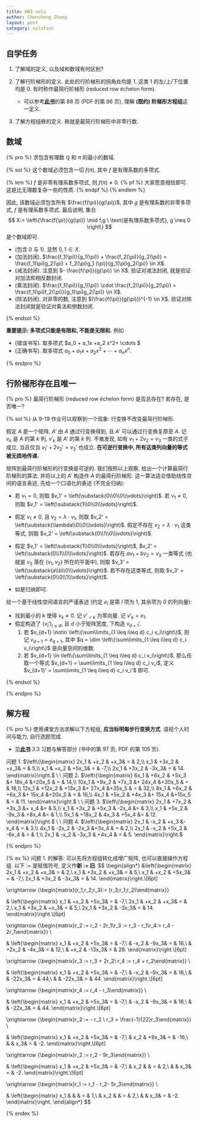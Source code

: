 ```yaml
---
title: HW2-solu
author: Chencheng Zhang
layout: post
category: solution
---
```


## 自学任务

1. 了解域的定义, 以及域和数域有何区别?
2. 了解行阶梯形的定义. 此处的行阶梯形的拐角处均是 $1$, 这类 $1$ 的左/上/下位置均是 $0$. 有时称作最简行阶梯形 (reduced row échelon form).
   - 可以参考[**此书**](https://czhang271828.github.io/Linear-algebra/%E5%8F%82%E8%80%83%E8%B5%84%E6%96%99/%E8%B6%85%E6%B8%85%E6%99%B0%E7%89%88%EF%BC%81%EF%BC%81%E5%BC%A0%E8%B4%A4%E7%A7%91%20%E8%AE%B8%E7%94%AB%E5%8D%8E%20%E9%AB%98%E7%AD%89%E4%BB%A3%E6%95%B0%E8%A7%A3%E9%A2%98%E6%96%B9%E6%B3%95%EF%BC%882ed%EF%BC%89(1).pdf)的第 88 页 (PDF 的第 96 页), 理解 **(既约) 阶梯形方程组**这一定义. 

3. 了解方程组秩的定义. 秩就是最简行阶梯形中非零行数.

## 数域

{% pro %}
求包含有理数 $\mathbb Q$ 和 $\pi$ 的最小的数域.

{% sol %}
这个数域必须包含一切 $f(\pi)$, 其中 $f$ 是有理系数的多项式.

{% lem %}
$f$ 是非零有理系数多项式, 则 $f(\pi) \neq 0$.
{% pf %}
大家愿意相信即可. 这是比无理数复杂一些的性质.
{% endpf %}
{% endlem %}

因此, 该数域必须包含所有 $\frac{f(\pi)}{g(\pi)}$, 其中 $g$ 是有理系数的非零多项式, $f$ 是有理系数多项式. 最后说明, 集合
$$
X:= \left\{\frac{f(\pi)}{g(\pi)} \mid f,g \ \text{是有理系数多项式}, g \neq 0 \right\}
$$
是个数域即可.

- (包含 $0$ 与 $1$). 显然 $0,1 \in X$.
- (加法封闭). $\frac{f_1(\pi)}{g_1(\pi)} + \frac{f_2(\pi)}{g_2(\pi)} = \frac{f_1(\pi)g_2(\pi) + f_2(\pi)g_1 (\pi)}{g_1(\pi)g_2(\pi)} \in X$.
- (减法封闭). 注意到 $- \frac{f(\pi)}{g(\pi)} \in X$. 验证对减法封闭, 就是验证对加法和相反数封闭.
- (乘法封闭). $\frac{f_1(\pi)}{g_1(\pi)} \cdot \frac{f_2(\pi)}{g_2(\pi)} = \frac{f_1(\pi)f_2(\pi)}{g_1(\pi)g_2(\pi)} \in X$.
- (除法封闭). 对非零的数, 注意到 $(\frac{f(\pi)}{g(\pi)})^{-1} \in X$. 验证对除法封闭就是验证对乘法和倒数封闭.

{% endsol %}

**重要提示: 多项式只能是有限和, 不能是无限和.** 例如

- (错误书写). 取多项式 $a_0 + a_1x +a_2 x^2+ \cdots $
- (正确书写). 取多项式 $a_0 + a_1x +a_2 x^2+ \cdots + a_nx^n$.

{% endpro %}

## 行阶梯形存在且唯一

{% pro %}
最简行阶梯形 (reduced row échelon form) 是否总存在? 若存在, 是否唯一?

{% sol %}
从 9-19 作业可以观察到一个现象: 行变换不改变最简行阶梯形.

假定 $A$ 是一个矩阵, $A'$ 由 $A$ 通过行变换得到, 且 $A'$ 可以通过行变换复原至 $A$. 记 $v_k$ 是 $A$ 的第 $k$ 列, $v'_k$ 是 $A'$ 的第 $k$ 列. 不难发现, 如有 $v_1 + 2 v_2 = v_3$ 一类的式子成立, 当且仅当 $v_1' + 2v_2' = v_3'$ 也成立. **在可逆行变换中, 所有这类列向量的等式被无损地传递.**

矩阵到最简行阶梯形的行变换是可逆的. 我们按照以上观察, 给出一个计算最简行阶梯形的算法, 并将以上的 $A'$ 构造作 $A$ 的最简行阶梯形. 这一算法适合借助线性空间的语言表述, 先给一个口语化的表述 (不完全归纳):

- 若 $v_1 = 0$, 则取 $v_1' = \left(\substack{0\\0\\0\\\vdots}\right)$. 若 $v_1 \neq 0$, 则取 $v_1' = \left(\substack{1\\0\\0\\\vdots}\right)$. 

- 假定 $v_1 \neq 0$, 且 $v_2 = \lambda \cdot v_1$, 则取 $v_2' = \left(\substack{\lambda\\0\\0\\\vdots}\right)$. 假定不存在 $v_2 = \lambda \cdot v_1$ 这类等式, 则取 $v_2' = \left(\substack{0\\1\\0\\\vdots}\right)$.

- 假定 $v_1' = \left(\substack{1\\0\\0\\\vdots}\right)$, $v_2' = \left(\substack{0\\1\\0\\\vdots}\right)$. 若存在 $a v_1 + b v_2 = v_3$ 一类等式 (也就是 $v_3$ 落在 $\{v_1, v_2\}$ 所在的平面中), 则取 $v_3' = \left(\substack{a\\b\\0\\\vdots}\right)$. 若不存在这类等式, 则取 $v_3' = \left(\substack{0\\0\\1\\\vdots}\right)$.

- 如是归纳即可.

给一个基于线性空间语言的严谨表述 (约定 $e_l$ 是第 $l$ 项为 $1$, 其余项为 $0$ 的列向量):

- 找到最小的 $k$ 使得 $v_k \neq 0$. 记 $v'_{< k}$ 为零向量. 记 $v'_k = e_1$.
- 假定构造了 $\{v_{i}'\}_{i \leq d}$, 且 $d$ 小于矩阵宽度, 下构造 $v_{d+1}'$.
  1. 若 $v_{d+1} \notin \left\{\sum\limits_{1 \leq i\leq d} c_i v_i\right\}$, 则记 $v_{d+1} = e_{q+1}$, 其中 $q = \dim \left\{\sum\limits_{1 \leq i\leq d} c_i v_i\right\}$ 是向量空间的维数.
  2. 若 $v_{d+1} \in \left\{\sum\limits_{1 \leq i\leq d} c_i v_i\right\}$, 那么任取一个等式 $v_{d+1} = \sum\limits_{1 \leq i\leq d} c_i v_i$, 定义 $v_{d+1}' = \sum\limits_{1 \leq i\leq d} c_i v_i'$ 即可.

{% endsol %}

{% endpro %}

## 解方程

{% pro %}
使用课堂方法求解以下方程组, **应当标明每步行变换方式**. 请视个人时间与能力, 自行选题完成.

- 见[**此书**](https://czhang271828.github.io/Linear-algebra/%E5%8F%82%E8%80%83%E8%B5%84%E6%96%99/%E8%B6%85%E6%B8%85%E6%99%B0%E7%89%88%EF%BC%81%EF%BC%81%E5%BC%A0%E8%B4%A4%E7%A7%91%20%E8%AE%B8%E7%94%AB%E5%8D%8E%20%E9%AB%98%E7%AD%89%E4%BB%A3%E6%95%B0%E8%A7%A3%E9%A2%98%E6%96%B9%E6%B3%95%EF%BC%882ed%EF%BC%89(1).pdf) 3.3 习题与解答部分 (书中的第 97 页, PDF 的第 105 页).

问题 1. $\left\{\begin{matrix}
2x_1 & +x_2 & +x_3& = & 2,\\
x_1 & +3x_2 & +x_3& = & 5,\\
x_1 & +x_2 & +5x_3& = & -7,\\
2x_1 & +3x_2 & -3x_3& = & 14.
\end{matrix}\right.$
\\
\\
问题 2. $\left\{\begin{matrix}
6x_1 & +6x_2 & +5x_3 &+ 18x_4 &+20x_5 & = & 14,\\
10x_1 & +9x_2 & +7x_3 &+ 24x_4 &+30x_5 & = & 18,\\
12x_1 & +12x_2 & +13x_3 &+ 27x_4 &+35x_5 & = & 32,\\
8x_1 & +6x_2 & +6x_3 &+ 15x_4 &+20x_5 & = & 16,\\
4x_1 & +5x_2 & +4x_3 &+ 15x_4 &+15x_5 & = & 11.
\end{matrix}\right.$
\\
\\
问题 3. $\left\{\begin{matrix}
2x_1 & +7x_2 & +3x_3 &+ x_4 &= & 5,\\
x_1 & +3x_2 & +5x_3 & -2x_4 &= & 3,\\
x_1 & +5x_2 & -9x_3 & +8x_4 &= & 1,\\
5x_1 & +18x_2 & 4x_3 & +5x_4 &= & 12.
\end{matrix}\right.$
\\
\\
问题 4. $\left\{\begin{matrix}
2x_1 & -x_2 & +x_3 &- x_4 & = & 3,\\
4x_1 & -2x_2 & -2x_3 &+3x_4 & = & 2,\\
2x_1 & -x_2 & +5x_3 & -6x_4 & = & 1,\\
2x_1 & -x_2 & -3x_3 & +4x_4 & = & 5.
\end{matrix}\right.$

{% endpro %}

{% ex %}
问题 1. 的解答: 可以先将方程组转化成增广矩阵, 也可以直接操作方程组. 以下 $:=$ 是赋值符号, 定义作**新 := 旧**.
$$
\begin{align*}
&\left\{\begin{matrix}
2x_1 & +x_2 & +x_3& = & 2,\\
x_1 & +3x_2 & +x_3& = & 5,\\
x_1 & +x_2 & +5x_3& = & -7,\\
2x_1 & +3x_2 & -3x_3& = & 14.
\end{matrix}\right.\\[6pt]

\xrightarrow {\begin{matrix}(r_1;r_2;r_3):= (r_3;r_1;r_2)\end{matrix}} 

& \left\{\begin{matrix}
x_1 & +x_2 & +5x_3& = & -7,\\
2x_1 & +x_2 & +x_3& = & 2,\\
x_1 & +3x_2 & +x_3& = & 5,\\
2x_1 & +3x_2 & -3x_3& = & 14.
\end{matrix}\right.\\[6pt]

\xrightarrow {\begin{matrix}r_2 := r_2 - 2r_1\\r_3 := r_3 - r_1\\r_4:= r_4 - 2r_1\end{matrix}} \ 

& \left\{\begin{matrix}
x_1 & +x_2 & +5x_3& = & -7,\\
 & -x_2 & -9x_3& = & 16,\\
 & +2x_2 & -4x_3& = & 12,\\
 & +x_2 & -13x_3& = & 28.
\end{matrix}\right.\\[6pt]

\xrightarrow {\begin{matrix}r_3 := r_3 + 2r_2\\ r_4 := r_4 + r_2\end{matrix}} \ 

& \left\{\begin{matrix}
x_1 & +x_2 & +5x_3& = & -7,\\
 & -x_2 & -9x_3& = & 16,\\
 &  & -22x_3& = & 44,\\
 &  & -22x_3& = & 44.
\end{matrix}\right.\\[6pt]

\xrightarrow {\begin{matrix}r_4 := r_4 - r_3\end{matrix}} \ 

& \left\{\begin{matrix}
x_1 & +x_2 & +5x_3& = & -7,\\
 & -x_2 & -9x_3& = & 16,\\
 &  & -22x_3& = & 44.
\end{matrix}\right.\\[6pt]

\xrightarrow {\begin{matrix}r_2 := - r_2 \\ r_3 = \frac{-1}{22}r_3\end{matrix}} \ 

& \left\{\begin{matrix}
x_1 & +x_2 & +5x_3& = & -7,\\
 & x_2 & +9x_3& = & -16,\\
 &  & x_3& = & -2.
\end{matrix}\right.\\[6pt]

\xrightarrow {\begin{matrix}r_2 := r_2 - 9r_3\end{matrix}} \ 

& \left\{\begin{matrix}
x_1 & +x_2 & +5x_3& = & -7,\\
 & x_2 & & = & 2,\\
 &  & x_3& = & -2.
\end{matrix}\right.\\[6pt]

\xrightarrow {\begin{matrix}r_1 := r_1 - r_2- 5r_3\end{matrix}} \ 

& \left\{\begin{matrix}
x_1 & & & = & 1,\\
 & x_2 & & = & 2,\\
 &  & x_3& = & -2.
\end{matrix}\right.
\end{align*}
$$

{% endex %}
